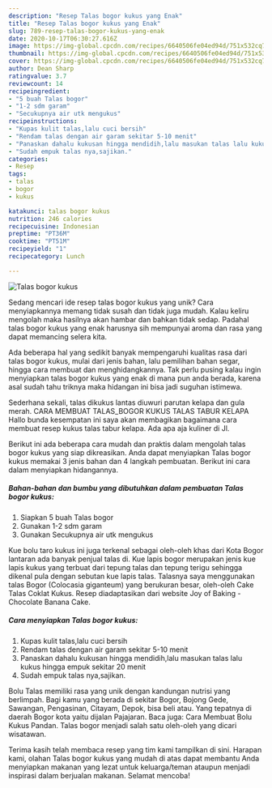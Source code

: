 ```yaml
---
description: "Resep Talas bogor kukus yang Enak"
title: "Resep Talas bogor kukus yang Enak"
slug: 789-resep-talas-bogor-kukus-yang-enak
date: 2020-10-17T06:30:27.616Z
image: https://img-global.cpcdn.com/recipes/6640506fe04ed94d/751x532cq70/talas-bogor-kukus-foto-resep-utama.jpg
thumbnail: https://img-global.cpcdn.com/recipes/6640506fe04ed94d/751x532cq70/talas-bogor-kukus-foto-resep-utama.jpg
cover: https://img-global.cpcdn.com/recipes/6640506fe04ed94d/751x532cq70/talas-bogor-kukus-foto-resep-utama.jpg
author: Dean Sharp
ratingvalue: 3.7
reviewcount: 14
recipeingredient:
- "5 buah Talas bogor"
- "1-2 sdm garam"
- "Secukupnya air utk mengukus"
recipeinstructions:
- "Kupas kulit talas,lalu cuci bersih"
- "Rendam talas dengan air garam sekitar 5-10 menit"
- "Panaskan dahalu kukusan hingga mendidih,lalu masukan talas lalu kukus hingga empuk sekitar 20 menit"
- "Sudah empuk talas nya,sajikan."
categories:
- Resep
tags:
- talas
- bogor
- kukus

katakunci: talas bogor kukus 
nutrition: 246 calories
recipecuisine: Indonesian
preptime: "PT36M"
cooktime: "PT51M"
recipeyield: "1"
recipecategory: Lunch

---
```



![Talas bogor kukus](https://img-global.cpcdn.com/recipes/6640506fe04ed94d/751x532cq70/talas-bogor-kukus-foto-resep-utama.jpg)

Sedang mencari ide resep talas bogor kukus yang unik? Cara menyiapkannya memang tidak susah dan tidak juga mudah. Kalau keliru mengolah maka hasilnya akan hambar dan bahkan tidak sedap. Padahal talas bogor kukus yang enak harusnya sih mempunyai aroma dan rasa yang dapat memancing selera kita.

Ada beberapa hal yang sedikit banyak mempengaruhi kualitas rasa dari talas bogor kukus, mulai dari jenis bahan, lalu pemilihan bahan segar, hingga cara membuat dan menghidangkannya. Tak perlu pusing kalau ingin menyiapkan talas bogor kukus yang enak di mana pun anda berada, karena asal sudah tahu triknya maka hidangan ini bisa jadi suguhan istimewa.

Sederhana sekali, talas dikukus lantas diuwuri parutan kelapa dan gula merah. CARA MEMBUAT TALAS_BOGOR KUKUS TALAS TABUR KELAPA Hallo bunda kesempatan ini saya akan membagikan bagaimana cara membuat resep kukus talas tabur kelapa. Ada apa aja kuliner di Jl.


Berikut ini ada beberapa cara mudah dan praktis dalam mengolah talas bogor kukus yang siap dikreasikan. Anda dapat menyiapkan Talas bogor kukus memakai 3 jenis bahan dan 4 langkah pembuatan. Berikut ini cara dalam menyiapkan hidangannya.

<!--inarticleads1-->

##### Bahan-bahan dan bumbu yang dibutuhkan dalam pembuatan Talas bogor kukus:

1. Siapkan 5 buah Talas bogor
1. Gunakan 1-2 sdm garam
1. Gunakan Secukupnya air utk mengukus


Kue bolu taro kukus ini juga terkenal sebagai oleh-oleh khas dari Kota Bogor lantaran ada banyak penjual talas di. Kue lapis bogor merupakan jenis kue lapis kukus yang terbuat dari tepung talas dan tepung terigu sehingga dikenal pula dengan sebutan kue lapis talas. Talasnya saya menggunakan talas Bogor (Colocasia giganteum) yang berukuran besar, oleh-oleh Cake Talas Coklat Kukus. Resep diadaptasikan dari website Joy of Baking - Chocolate Banana Cake. 

<!--inarticleads2-->

##### Cara menyiapkan Talas bogor kukus:

1. Kupas kulit talas,lalu cuci bersih
1. Rendam talas dengan air garam sekitar 5-10 menit
1. Panaskan dahalu kukusan hingga mendidih,lalu masukan talas lalu kukus hingga empuk sekitar 20 menit
1. Sudah empuk talas nya,sajikan.


Bolu Talas memiliki rasa yang unik dengan kandungan nutrisi yang berlimpah. Bagi kamu yang berada di sekitar Bogor, Bojong Gede, Sawangan, Pengasinan, Citayam, Depok, bisa beli atau. Yang tepatnya di daerah Bogor kota yaitu dijalan Pajajaran. Baca juga: Cara Membuat Bolu Kukus Pandan. Talas bogor menjadi salah satu oleh-oleh yang dicari wisatawan. 

Terima kasih telah membaca resep yang tim kami tampilkan di sini. Harapan kami, olahan Talas bogor kukus yang mudah di atas dapat membantu Anda menyiapkan makanan yang lezat untuk keluarga/teman ataupun menjadi inspirasi dalam berjualan makanan. Selamat mencoba!
